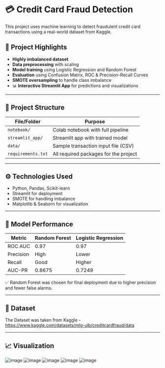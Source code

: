 # 💳 Credit Card Fraud Detection

This project uses machine learning to detect fraudulent credit card transactions using a real-world dataset from Kaggle.

## 🚀 Project Highlights

- **Highly imbalanced dataset**
- **Data preprocessing** with scaling
- **Model training** using Logistic Regression and Random Forest
- **Evaluation** using Confusion Matrix, ROC & Precision-Recall Curves
- **SMOTE oversampling** to handle class imbalance
- 📊 **Interactive Streamlit App** for predictions and visualizations

---

## 📁 Project Structure

| File/Folder         | Purpose                                     |
|---------------------|---------------------------------------------|
| `notebook/`         | Colab notebook with full pipeline         |
| `streamlit_app/`    | Streamlit app with trained model            |
| `data/`             | Sample transaction input file (CSV)         |
| `requirements.txt`  | All required packages for the project       |

---

## ⚙️ Technologies Used

- Python, Pandas, Scikit-learn
- Streamlit for deployment
- SMOTE for handling imbalance
- Matplotlib & Seaborn for visualization

---

## 🧪 Model Performance

| Metric        | Random Forest | Logistic Regression |
|---------------|---------------|---------------------|
| ROC AUC       | 0.97          | 0.97                |
| Precision     | High          | Lower               |
| Recall        | Good          | Higher              |
| AUC-PR        | 0.8675        | 0.7249              |

✅ Random Forest was chosen for final deployment due to higher precision and fewer false alarms.

---

## 📎 Dataset
The Dataset was taken from Kaggle - https://www.kaggle.com/datasets/mlg-ulb/creditcardfraud/data

---

## 📈 Visualization 
![image](https://github.com/user-attachments/assets/3e798623-38dc-4a50-bf45-7b4512c9d338)
![image](https://github.com/user-attachments/assets/e6b06573-e758-42b1-9949-71c561a74a5d)
![image](https://github.com/user-attachments/assets/33643b37-f40d-46d9-8319-0a36691e769b)
![image](https://github.com/user-attachments/assets/74935d71-d18b-4380-94c6-018e0b534b98)
![image](https://github.com/user-attachments/assets/27dc4827-1e77-4e98-81fb-217469228be9)



